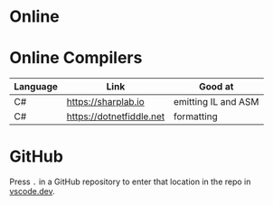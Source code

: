 Online
======

# Online Compilers
| Language | Link | Good at |
| -------- | ---- | ------- |
| C# | https://sharplab.io | emitting IL and ASM |
| C# | https://dotnetfiddle.net | formatting |

# GitHub
Press `.` in a GitHub repository to enter that location in the repo in [vscode.dev](https://vscode.dev).